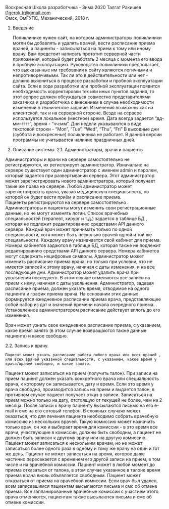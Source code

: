 Воскресная Школа разработчика  - Зима 2020
Талгат Ракишев  
t1gerok.tr@gmail.com  
Омск, ОмГУПС, Механический, 2018 г.


1. Введение

	Поликлинике нужен сайт, на котором администраторы поликлиники могли бы добавлять и удалять врачей, вести расписание приема врачей, а пациенты - записываться на прием к тому или иному врачу.
	Вам предстоит написать прототип серверной части приложения, который будет работать 2 месяца с момента его ввода в пробную эксплуатацию.
Руководство поликлиники предполагает, что высказанные им требования к сайту являются логичными и непротиворечивыми. Так ли это в действительности или нет - должно выясниться в процессе разработки и пробной эксплуатации сайта. Если в ходе разработки или пробной эксплуатации появится необходимость корректировки тех или иных пунктов задания, то этот вопрос должен обсуждаться совместно представителями заказчика и разработчика с внесением в случае необходимости изменений в техническое задание.  Изменения возможны как на клиентской, так и на серверной стороне.
Везде на сервере используется локальное (местное) время.
Дата всегда задается “дд-мм-гггг”, время -  “чч:мм”. Дни недели указываются в виде текстовой строки - “Mon”, “Tue”, “Wed”, “Thu”, “Fri”
В выходные дни (суббота и воскресенье) поликлиника не работает. В данной версии программы не учитывается наличие праздничных дней.



2. Описание системы.
2.1. Администраторы, врачи  и пациенты.


Администраторы и врачи на сервере самостоятельно не регистрируются, их регистрирует администратор. Изначально на сервере существует один администратор с именем admin и паролем, который задается при развертывании сервера. Этот администратор может зарегистрировать нового администратора, который  получает такие же права на сервере. 
Любой администратор может зарегистрировать врача, указав медицинскую специальность, по которой он будет вести приём и расписание приема.  
Пациенты  регистрируются на сервере самостоятельно . 
Администраторы и пациенты могут изменить свои регистрационные данные, но не могут изменять логин. Список врачебных специальностей (терапевт, хирург и т.д.) задается в таблице БД , которая не подлежит редактированию средствами API данного сервера.  Каждый врач может принимать только по одной специальности, хотя может быть несколько врачей одной и той же специальности. Каждому врачу назначается свой кабинет для приема.  Номера кабинетов задаются в таблице БД,  которая также не подлежит редактированию средствами API данного сервера. Номера кабинетов могут содержать нецифровые символы.
Администратор может изменить расписание приема врача, но только при условии, что не имеется записей к этому врачу, начиная с даты изменения, и на все последующие дни.
Администратор может удалить врача при увольнении последнего. В этом случае отменяются все записи на прием к нему, начиная с даты увольнения.
Администратор, задавая расписание приема, должен указать время, отводимое на одного пациента и график приема врача. На основании этих данных формируется ежедневное расписание приема врача, представляющее собой набор из дат и значений времени начала очередного приема. . Установленное администратором расписание действует вплоть до его изменения.

Врач  может узнать свое ежедневное расписание приема, с указанием, какое время занято (в этом случае возвращаются также данные пациента) и какое свободно.



2.2. Запись к врачу.

	Пациент может узнать расписание работы любого врача или всех врачей , или всех врачей указанной специальности, с указанием, какое время у врача/врачей свободно, и какое занято.
Пациент может записаться на прием (получить талон). При записи на прием пациент должен указать конкретного врача или специальность врача, к которому он записывается, дату и время. Если это время у врача свободно, производится запись на прием и выдается талон, в противном случае пациент получает отказ в записи. Записаться на прием  можно только на дату, отстоящую от текущей не более, чем на 2 месяца. 
	После записи к врачу пациенту высылаются письмо на его e-mail и смс на его сотовый телефон.
В сложных случаях может оказаться, что для лечения пациента необходимо собрать врачебную комиссию из нескольких врачей. Такую комиссию может назначить только врач, он же и выбирает время для комиссии - в это время все врачи, участвующие в комиссии, должны быть свободны, а пациент не должен быть записан к другому врачу или на другую комиссию. 
Пациент может записаться к нескольким врачам, но не может записаться более одного раза к одному и тому же врачу на один и тот же день. Пациент не может записаться на время, которое даже частично пересекается с временем его другой записи на прием, в том числе и на врачебной комиссии.
Пациент может в любой момент до приема отказаться от талона, в этом случае указанное в талоне время приема врача вновь объявляется свободным. Пациент может отказаться от приема на врачебной комиссии.
Если врач был удален, всем записавшимся пациентам высылаются письма и смс об отмене приема. Все запланированные врачебные комиссии с участием этого врача отменяются, пациентам также высылаются письма и смс об отмене комиссии.

